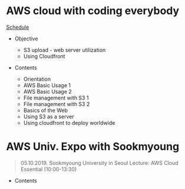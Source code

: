 # AWS cloud with coding everybody

[Schedule](https://yah.ac/aws)

* Objective
  * S3 upload - web server utilization
  * Using Cloudfront

* Contents
  * Orientation
  * AWS Basic Usage 1
  * AWS Basic Usage 2
  * File management with S3 1
  * File management with S3 2
  * Basics of the Web
  * Using S3 as a server
  * Using cloudfront to deploy worldwide


# AWS Univ. Expo with Sookmyoung
> 05.10.2019. Sookmyoung University in Seoul
> Lecture: AWS Cloud Essential (10:00-13:30)
* Contents
